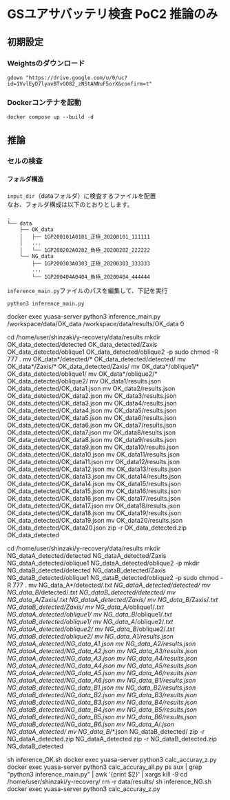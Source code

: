 # GSユアサバッテリ検査 PoC2 推論のみ

## 初期設定
### Weightsのダウンロード
```
gdown "https://drive.google.com/u/0/uc?id=1VvlEyD7lyavBTvGO82_zNStANNuF5orX&confirm=t"
```
### Dockerコンテナを起動
```
docker compose up --build -d
```

## 推論
### セルの検査

#### フォルダ構造
`input_dir`（dataフォルダ）に検査するファイルを配置  
なお、フォルダ構成は以下のとおりとします。
```
.
└── data
    ├── OK_data
    │   ├── 1GP200101A0101_正極_20200101_111111
    │   ...
    │   └── 1GP200202A0202_負極_20200202_222222
    └── NG_data
        ├── 1GP200303A0303_正極_20200303_333333
        ...
        └── 1GP200404A0404_負極_20200404_444444
```
`inference_main.py`ファイルのパスを編集して、下記を実行
```
python3 inference_main.py
```

docker exec yuasa-server python3 inference_main.py /workspace/data/OK_data /workspace/data/results/OK_data 0


cd /home/user/shinzaki/y-recovery/data/results
mkdir OK_data_detected/detected OK_data_detected/Zaxis OK_data_detected/oblique1 OK_data_detected/oblique2 -p
sudo chmod -R 777 .
mv OK_data*/detected/* OK_data_detected/detected/
mv OK_data*/Zaxis/* OK_data_detected/Zaxis/
mv OK_data*/oblique1/* OK_data_detected/oblique1/
mv OK_data*/oblique2/* OK_data_detected/oblique2/
mv OK_data1/results.json OK_data_detected/OK_data1.json
mv OK_data2/results.json OK_data_detected/OK_data2.json
mv OK_data3/results.json OK_data_detected/OK_data3.json
mv OK_data4/results.json OK_data_detected/OK_data4.json
mv OK_data5/results.json OK_data_detected/OK_data5.json
mv OK_data6/results.json OK_data_detected/OK_data6.json
mv OK_data7/results.json OK_data_detected/OK_data7.json
mv OK_data8/results.json OK_data_detected/OK_data8.json
mv OK_data9/results.json OK_data_detected/OK_data9.json
mv OK_data10/results.json OK_data_detected/OK_data10.json
mv OK_data11/results.json OK_data_detected/OK_data11.json
mv OK_data12/results.json OK_data_detected/OK_data12.json
mv OK_data13/results.json OK_data_detected/OK_data13.json
mv OK_data14/results.json OK_data_detected/OK_data14.json
mv OK_data15/results.json OK_data_detected/OK_data15.json
mv OK_data16/results.json OK_data_detected/OK_data16.json
mv OK_data17/results.json OK_data_detected/OK_data17.json
mv OK_data18/results.json OK_data_detected/OK_data18.json
mv OK_data19/results.json OK_data_detected/OK_data19.json
mv OK_data20/results.json OK_data_detected/OK_data20.json
zip -r OK_data_detected.zip OK_data_detected

cd /home/user/shinzaki/y-recovery/data/results
mkdir NG_dataA_detected/detected NG_dataA_detected/Zaxis NG_dataA_detected/oblique1 NG_dataA_detected/oblique2 -p
mkdir NG_dataB_detected/detected NG_dataB_detected/Zaxis NG_dataB_detected/oblique1 NG_dataB_detected/oblique2 -p
sudo chmod -R 777 .
mv NG_data_A*/detected/*.txt NG_dataA_detected/detected/
mv NG_data_B*/detected/*.txt NG_dataB_detected/detected/
mv NG_data_A*/Zaxis/*.txt NG_dataA_detected/Zaxis/
mv NG_data_B*/Zaxis/*.txt NG_dataB_detected/Zaxis/
mv NG_data_A*/oblique1/*.txt NG_dataA_detected/oblique1/
mv NG_data_B*/oblique1/*.txt NG_dataB_detected/oblique1/
mv NG_data_A*/oblique2/*.txt NG_dataA_detected/oblique2/
mv NG_data_B*/oblique2/*.txt NG_dataB_detected/oblique2/
mv NG_data_A1/results.json NG_dataA_detected/NG_data_A1.json
mv NG_data_A2/results.json NG_dataA_detected/NG_data_A2.json
mv NG_data_A3/results.json NG_dataA_detected/NG_data_A3.json
mv NG_data_A4/results.json NG_dataA_detected/NG_data_A4.json
mv NG_data_A5/results.json NG_dataA_detected/NG_data_A5.json
mv NG_data_A6/results.json NG_dataA_detected/NG_data_A6.json
mv NG_data_B1/results.json NG_dataB_detected/NG_data_B1.json
mv NG_data_B2/results.json NG_dataB_detected/NG_data_B2.json
mv NG_data_B3/results.json NG_dataB_detected/NG_data_B3.json
mv NG_data_B4/results.json NG_dataB_detected/NG_data_B4.json
mv NG_data_B5/results.json NG_dataB_detected/NG_data_B5.json
mv NG_data_B6/results.json NG_dataB_detected/NG_data_B6.json
mv NG_data_A*/*.json NG_dataA_detected/
mv NG_data_B*/*.json NG_dataB_detected/
zip -r NG_dataA_detected.zip NG_dataA_detected
zip -r NG_dataB_detected.zip NG_dataB_detected

sh inference_OK.sh
docker exec yuasa-server python3 calc_accuray_z.py
docker exec yuasa-server python3 calc_accuray_all.py
ps aux | grep "python3 inference_main.py" | awk '{print $2}' | xargs kill -9
cd /home/user/shinzaki/y-recovery/
rm -r data/results/
sh inference_NG.sh
docker exec yuasa-server python3 calc_accuray_z.py
